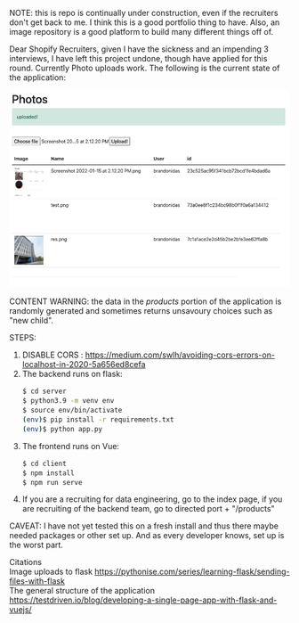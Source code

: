 NOTE: this is repo is continually under construction, even if the recruiters don't get back to me. I think this is a good portfolio thing to have. Also, an image repository is a good platform to build many different things off of.

Dear Shopify Recruiters, given I have the sickness and an impending 3 interviews, I have left this project undone, though have applied for this round. Currently Photo uploads work. The following is the current state of the application:

![alt text](result_so_far.png "Current State")

CONTENT WARNING: the data in the *products* portion of the application is randomly generated and sometimes returns unsavoury choices such as "new child".

STEPS:
1. DISABLE CORS : https://medium.com/swlh/avoiding-cors-errors-on-localhost-in-2020-5a656ed8cefa
2. The backend runs on flask:
    ```sh
    $ cd server
    $ python3.9 -m venv env
    $ source env/bin/activate
    (env)$ pip install -r requirements.txt
    (env)$ python app.py
    ```
3. The frontend runs on Vue:
    ```sh
    $ cd client
    $ npm install
    $ npm run serve
    ```
4. If you are a recruiting for data engineering, go to the index page, if you are recruiting of the backend team, go to directed port + "/products"

CAVEAT: I have not yet tested this on a fresh install and thus there maybe needed packages or other set up. And as every developer knows, set up is the worst part.

Citations
 <br>Image uploads to flask https://pythonise.com/series/learning-flask/sending-files-with-flask
 <br>The general structure of the application https://testdriven.io/blog/developing-a-single-page-app-with-flask-and-vuejs/
